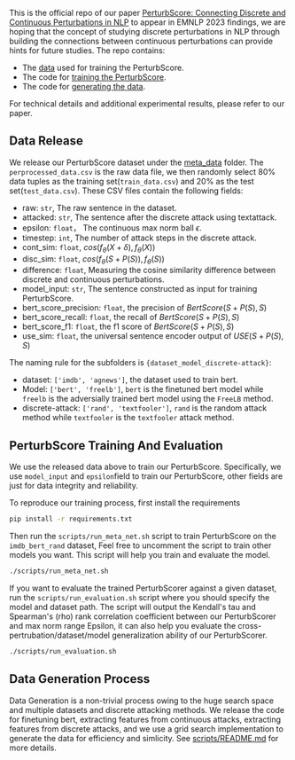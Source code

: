 This is the official repo of our paper [PerturbScore: Connecting Discrete and Continuous Perturbations in NLP](https://arxiv.org/abs/2310.08889) to appear in EMNLP 2023 findings, we are hoping that the concept of studying discrete perturbations in NLP through building the connections between continuous perturbations can provide hints for future studies. The repo contains:

- The [data](https://github.com/renke999/PerturbScore/tree/main/meta_data) used for training the PerturbScore.
- The code for [training the PerturbScore](https://github.com/renke999/PerturbScore/tree/main/meta_data).
- The code for [generating the data](https://github.com/renke999/PerturbScore/tree/main/scripts).

For technical details and additional experimental results, please refer to our paper.



## Data Release

We release our PerturbScore dataset under the [meta_data](https://github.com/renke999/PerturbScore/tree/main/meta_data) folder. The `perprocessed_data.csv` is the raw data file, we then randomly select 80% data tuples as the training set(`train_data.csv`) and 20% as the test set(`test_data.csv`). These CSV files contain the following fields:

- raw: `str`, The raw sentence in the dataset.
- attacked: `str`, The sentence after the discrete attack using textattack.
- epsilon: `float`， The continuous max norm ball $\epsilon$.
- timestep: `int`, The number of attack steps in the discrete attack.
- cont_sim: `float`, $cos(f_\theta(X+\delta), f_\theta(X))$
- disc_sim: `float`, $cos(f_\theta(S+P(S)), f_\theta(S))$
- difference: `float`, Measuring the cosine similarity difference between discrete and continuous perturbations.
- model_input: `str`, The  sentence constructed as input for training PerturbScore.
- bert_score_precision: `float`, the precision of $BertScore(S+P(S), S)$
- bert_score_recall: `float`, the recall of $BertScore(S+P(S), S)$
- bert_score_f1: `float`, the f1 score of $BertScore(S+P(S), S)$
- use_sim: `float`, the universal sentence encoder output of $USE(S+P(S),S)$

The naming rule for the subfolders is `{dataset_model_discrete-attack}`:

- dataset: `['imdb', 'agnews']`, the dataset used to train bert.
- Model: `['bert', 'freelb']`, `bert` is the finetuned bert model while `freelb` is the adversially trained bert model using the `FreeLB` method.
- discrete-attack: `['rand', 'textfooler']`, `rand` is the random attack method while `textfooler` is the `textfooler` attack method. 



## PerturbScore Training And Evaluation

We use the released data above to train our PerturbScore. Specifically, we use `model_input` and `epsilon`field to train our PerturbScore, other fields are just for data integrity and reliability. 

To reproduce our training process, first install the requirements

```bash
pip install -r requirements.txt
```

Then run the  `scripts/run_meta_net.sh` script to train PerturbScore on the `imdb_bert_rand` dataset, Feel free to uncomment the script to train other models you want. This script will help you train and evaluate the model.

```bash
./scripts/run_meta_net.sh
```

If you want to evaluate the trained PerturbScorer against a given dataset, run the `scripts/run_evaluation.sh` script where you should specify the model and dataset path. The script will output the Kendall's tau and Spearman's (rho) rank correlation coefficient between our PerturbScorer and max norm range Epsilon, it can also help you evaluate the cross-pertrubation/dataset/model generalization ability of our PerturbScorer. 
```bash
./scripts/run_evaluation.sh
```


## Data Generation Process

Data Generation is a non-trivial process owing to the huge search space and multiple datasets and discrete attacking methods. We release the code for finetuning bert, extracting features from continuous attacks, extracting features from discrete attacks, and we use a grid search implementation to generate the data for efficiency and simlicity. See [scripts/README.md](https://github.com/renke999/PerturbScore/blob/main/scripts/README.md) for more details.
